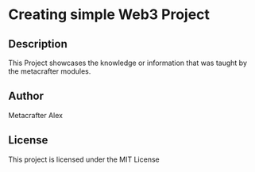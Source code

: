 # Creating simple Web3 Project

## Description

This Project showcases the knowledge or information that was taught by the metacrafter modules.

## Author

Metacrafter Alex  

## License

This project is licensed under the MIT License

